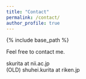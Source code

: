```yaml
---
title: "Contact"
permalink: /contact/
author_profile: true
---
```


{% include base_path %}

Feel free to contact me.

skurita at nii.ac.jp<br>
(OLD) shuhei.kurita at riken.jp
